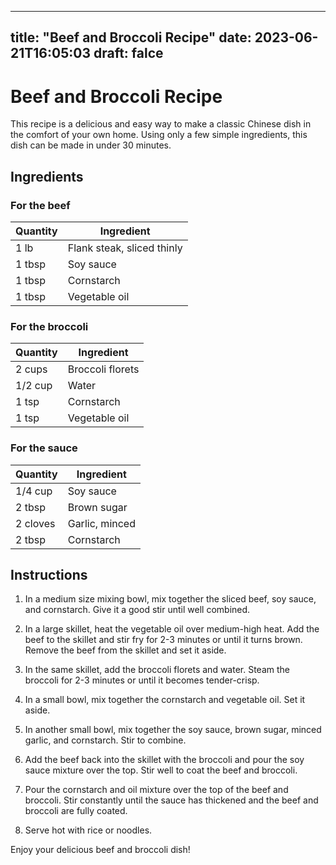 
---
title: "Beef and Broccoli Recipe"
date: 2023-06-21T16:05:03
draft: falce
---

# Beef and Broccoli Recipe

This recipe is a delicious and easy way to make a classic Chinese dish in the comfort of your own home. Using only a few simple ingredients, this dish can be made in under 30 minutes.

## Ingredients

### For the beef
| Quantity | Ingredient |
| -------- | ---------- |
| 1 lb | Flank steak, sliced thinly |
| 1 tbsp | Soy sauce |
| 1 tbsp | Cornstarch |
| 1 tbsp | Vegetable oil |

### For the broccoli
| Quantity | Ingredient |
| -------- | ---------- |
| 2 cups | Broccoli florets |
| 1/2 cup | Water |
| 1 tsp | Cornstarch |
| 1 tsp | Vegetable oil |

### For the sauce
| Quantity | Ingredient |
| -------- | ---------- |
| 1/4 cup | Soy sauce |
| 2 tbsp | Brown sugar |
| 2 cloves | Garlic, minced |
| 2 tbsp | Cornstarch |

## Instructions

1. In a medium size mixing bowl, mix together the sliced beef, soy sauce, and cornstarch. Give it a good stir until well combined.

2. In a large skillet, heat the vegetable oil over medium-high heat. Add the beef to the skillet and stir fry for 2-3 minutes or until it turns brown. Remove the beef from the skillet and set it aside.

3. In the same skillet, add the broccoli florets and water. Steam the broccoli for 2-3 minutes or until it becomes tender-crisp.

4. In a small bowl, mix together the cornstarch and vegetable oil. Set it aside.

5. In another small bowl, mix together the soy sauce, brown sugar, minced garlic, and cornstarch. Stir to combine.

6. Add the beef back into the skillet with the broccoli and pour the soy sauce mixture over the top. Stir well to coat the beef and broccoli.

7. Pour the cornstarch and oil mixture over the top of the beef and broccoli. Stir constantly until the sauce has thickened and the beef and broccoli are fully coated.

8. Serve hot with rice or noodles.

Enjoy your delicious beef and broccoli dish!
